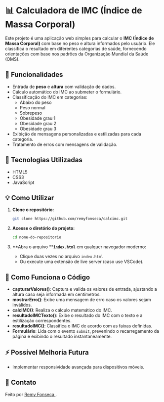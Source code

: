 # 📊 Calculadora de IMC (Índice de Massa Corporal)

Este projeto é uma aplicação web simples para calcular o **IMC (Índice de Massa Corporal)** com base no peso e altura informados pelo usuário. Ele classifica o resultado em diferentes categorias de saúde, fornecendo orientações com base nos padrões da Organização Mundial da Saúde (OMS).

## 🚀 Funcionalidades

- Entrada de **peso** e **altura** com validação de dados.
- Cálculo automático do IMC ao submeter o formulário.
- Classificação do IMC em categorias:
  - Abaixo do peso
  - Peso normal
  - Sobrepeso
  - Obesidade grau 1
  - Obesidade grau 2
  - Obesidade grau 3
- Exibição de mensagens personalizadas e estilizadas para cada categoria.
- Tratamento de erros com mensagens de validação.

## 🎨 Tecnologias Utilizadas

- HTML5
- CSS3
- JavaScript 

## 💡 Como Utilizar

1. **Clone o repositório:**

   ```bash
   git clone https://github.com/remyfonseca/calcimc.git
   ```

2. **Acesse o diretório do projeto:**

   ```bash
   cd nome-do-repositorio
   ```

3. **Abra o arquivo ****`index.html`** em qualquer navegador moderno:

   - Clique duas vezes no arquivo `index.html`
   - Ou execute uma extensão de live server (caso use VSCode).

## 🧩 Como Funciona o Código

- **capturarValores()**: Captura e valida os valores de entrada, ajustando a altura caso seja informada em centímetros.
- **mostrarErro()**: Exibe uma mensagem de erro caso os valores sejam inválidos.
- **calcIMC()**: Realiza o cálculo matemático do IMC.
- **resultadoIMCTexto()**: Exibe o resultado do IMC com o texto e a estilização correspondentes.
- **resultadoIMC()**: Classifica o IMC de acordo com as faixas definidas.
- **Formulário**: Lida com o evento `submit`, prevenindo o recarregamento da página e exibindo o resultado instantaneamente.

## ⚡ Possível Melhoria Futura

- Implementar responsividade avançada para dispositivos móveis.

## 💬 Contato

Feito por [Remy Fonseca ](https://github.com/remyfonseca).